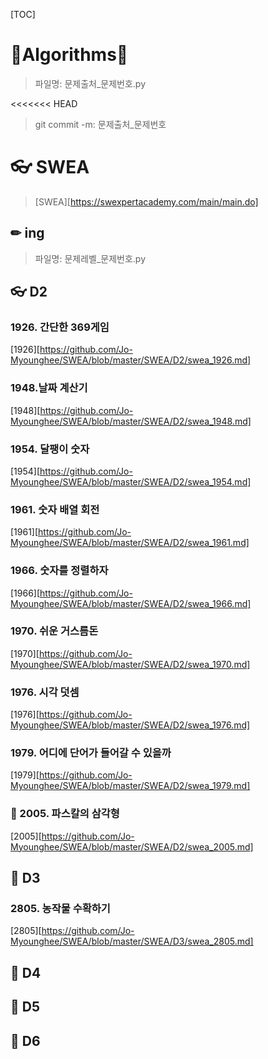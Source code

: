 [TOC]

# 🐢Algorithms🐇

>  파일명: 문제출처_문제번호.py
>
<<<<<<< HEAD
> git commit -m: 문제출처_문제번호



# 👓 SWEA 

>  [SWEA][https://swexpertacademy.com/main/main.do]

## ✏ ing 

> 파일명: 문제레벨_문제번호.py

## 👓 D2

### 1926. 간단한 369게임

[1926][https://github.com/Jo-Myounghee/SWEA/blob/master/SWEA/D2/swea_1926.md]

### 1948.날짜 계산기

[1948][https://github.com/Jo-Myounghee/SWEA/blob/master/SWEA/D2/swea_1948.md]

### 1954. 달팽이 숫자

[1954][https://github.com/Jo-Myounghee/SWEA/blob/master/SWEA/D2/swea_1954.md]

### 1961. 숫자 배열 회전

[1961][https://github.com/Jo-Myounghee/SWEA/blob/master/SWEA/D2/swea_1961.md]

### 1966. 숫자를 정렬하자

[1966][https://github.com/Jo-Myounghee/SWEA/blob/master/SWEA/D2/swea_1966.md]

### 1970. 쉬운 거스름돈

[1970][https://github.com/Jo-Myounghee/SWEA/blob/master/SWEA/D2/swea_1970.md]

### 1976. 시각 덧셈

[1976][https://github.com/Jo-Myounghee/SWEA/blob/master/SWEA/D2/swea_1976.md]

### 1979. 어디에 단어가 들어갈 수 있을까

[1979][https://github.com/Jo-Myounghee/SWEA/blob/master/SWEA/D2/swea_1979.md]

### 💬 2005. 파스칼의 삼각형

[2005][https://github.com/Jo-Myounghee/SWEA/blob/master/SWEA/D2/swea_2005.md]

## 🔹 D3

### 2805. 농작물 수확하기

[2805][https://github.com/Jo-Myounghee/SWEA/blob/master/SWEA/D3/swea_2805.md]

## 🔹 D4

## 🔹 D5

## 🔹 D6